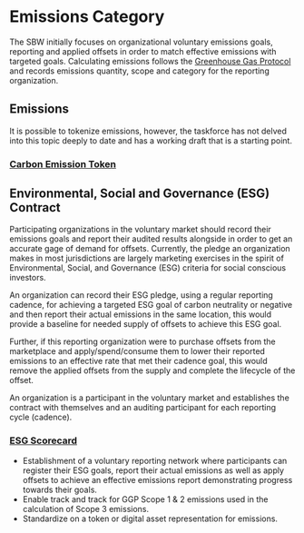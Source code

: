 # Emissions Category

The SBW initially focuses on organizational voluntary emissions goals, reporting and applied offsets in order to match effective emissions with targeted goals. Calculating emissions follows the [Greenhouse Gas Protocol](https://ghgprotocol.org) and records emissions quantity, scope and category for the reporting organization.

## Emissions

It is possible to tokenize emissions, however, the taskforce has not delved into this topic deeply to date and has a working draft that is a starting point.

### [Carbon Emission Token](cet.md)

## Environmental, Social and Governance (ESG) Contract

Participating organizations in the voluntary market should record their emissions goals and report their audited results alongside in order to get an accurate gage of demand for offsets. Currently, the pledge an organization makes in most jurisdictions are largely marketing exercises in the spirit of Environmental, Social, and Governance (ESG) criteria for social conscious investors.

An organization can record their ESG pledge, using a regular reporting cadence, for achieving a targeted ESG goal of carbon neutrality or negative and then report their actual emissions in the same location, this would provide a baseline for needed supply of offsets to achieve this ESG goal.

Further, if this reporting organization were to purchase offsets from the marketplace and apply/spend/consume them to lower their reported emissions to an effective rate that met their cadence goal, this would remove the applied offsets from the supply and complete the lifecycle of the offset.

An organization is a participant in the voluntary market and establishes the contract with themselves and an auditing participant for each reporting cycle (cadence).

### [ESG Scorecard](emissions/ESG-Scorecard.md)

- Establishment of a voluntary reporting network where participants can register their ESG goals, report their actual emissions as well as apply offsets to achieve an effective emissions report demonstrating progress towards their goals.
- Enable track and track for GGP Scope 1 & 2 emissions used in the calculation of Scope 3 emissions.
- Standardize on a token or digital asset representation for emissions.
